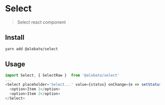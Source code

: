 # Select

> Select react component

## Install

```sh
yarn add @alobato/select
```

## Usage

```js
import Select, { SelectRaw }  from '@alobato/select'
...
<Select placeholder='Select...' value={status} onChange={e => setStatus(e.target.value)}>
  <option>Item 1</option>
  <option>Item 2</option>
</Select>
```
